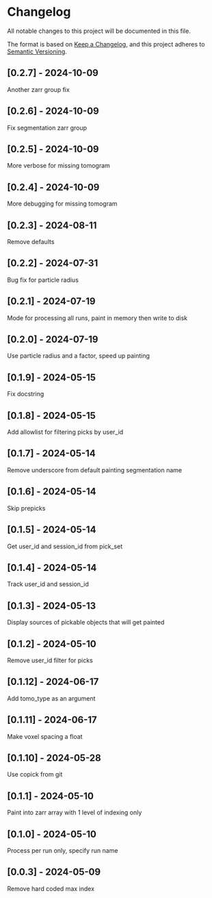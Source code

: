 # Changelog
All notable changes to this project will be documented in this file.

The format is based on [Keep a Changelog](https://keepachangelog.com/en/1.0.0/),
and this project adheres to [Semantic Versioning](https://semver.org/spec/v2.0.0.html).

## [0.2.7] - 2024-10-09
Another zarr group fix

## [0.2.6] - 2024-10-09
Fix segmentation zarr group

## [0.2.5] - 2024-10-09
More verbose for missing tomogram

## [0.2.4] - 2024-10-09
More debugging for missing tomogram

## [0.2.3] - 2024-08-11
Remove defaults

## [0.2.2] - 2024-07-31
Bug fix for particle radius

## [0.2.1] - 2024-07-19
Mode for processing all runs, paint in memory then write to disk

## [0.2.0] - 2024-07-19
Use particle radius and a factor, speed up painting

## [0.1.9] - 2024-05-15
Fix docstring

## [0.1.8] - 2024-05-15
Add allowlist for filtering picks by user_id

## [0.1.7] - 2024-05-14
Remove underscore from default painting segmentation name

## [0.1.6] - 2024-05-14
Skip prepicks

## [0.1.5] - 2024-05-14
Get user_id and session_id from pick_set

## [0.1.4] - 2024-05-14
Track user_id and session_id

## [0.1.3] - 2024-05-13
Display sources of pickable objects that will get painted

## [0.1.2] - 2024-05-10
Remove user_id filter for picks

## [0.1.12] - 2024-06-17
Add tomo_type as an argument

## [0.1.11] - 2024-06-17
Make voxel spacing a float

## [0.1.10] - 2024-05-28
Use copick from git

## [0.1.1] - 2024-05-10
Paint into zarr array with 1 level of indexing only

## [0.1.0] - 2024-05-10
Process per run only, specify run name

## [0.0.3] - 2024-05-09
Remove hard coded max index
